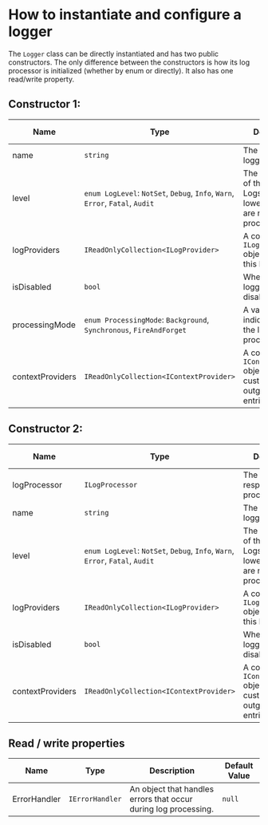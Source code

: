 # How to instantiate and configure a logger

The `Logger` class can be directly instantiated and has two public constructors. The only difference between the constructors is how its log processor is initialized (whether by enum or directly). It also has one read/write property.

## Constructor 1:

Name | Type | Description | Required | Default Value
---- | ---- | ----------- | -------- | -------------
name | `string` | The name of the logger. | No | `"default"`
level | `enum LogLevel`: `NotSet`, `Debug`, `Info`, `Warn`, `Error`, `Fatal`, `Audit` | The logging level of the logger. Logs with a level lower than this are not processed. | No | `NotSet`
logProviders | `IReadOnlyCollection<ILogProvider>` | A collection of `ILogProvider` objects used by this logger. | No | Empty list
isDisabled | `bool` | Whether the logger should be disabled. | No | `false`
processingMode | `enum ProcessingMode`: `Background`, `Synchronous`, `FireAndForget` | A value that indicates how the logger will process logs. | No | `Background`
contextProviders | `IReadOnlyCollection<IContextProvider>` | A collection of `IContextProvider` objects that customize outgoing log entries. | No | Empty list

## Constructor 2:

Name | Type | Description | Required | Default Value
---- | ---- | ----------- | -------- | -------------
logProcessor | `ILogProcessor` | The object responsible for processing logs. | Yes | N/A
name | `string` | The name of the logger. | No | `"default"`
level | `enum LogLevel`: `NotSet`, `Debug`, `Info`, `Warn`, `Error`, `Fatal`, `Audit` | The logging level of the logger. Logs with a level lower than this are not processed. | No | `NotSet`
logProviders | `IReadOnlyCollection<ILogProvider>` | A collection of `ILogProvider` objects used by this logger. | No | Empty list
isDisabled | `bool` | Whether the logger should be disabled. | No | `false`
contextProviders | `IReadOnlyCollection<IContextProvider>` | A collection of `IContextProvider` objects that customize outgoing log entries. | No | Empty list

## Read / write properties

Name | Type | Description | Default Value
---- | ---- | ----------- | -------------
ErrorHandler | `IErrorHandler` | An object that handles errors that occur during log processing. | `null`
